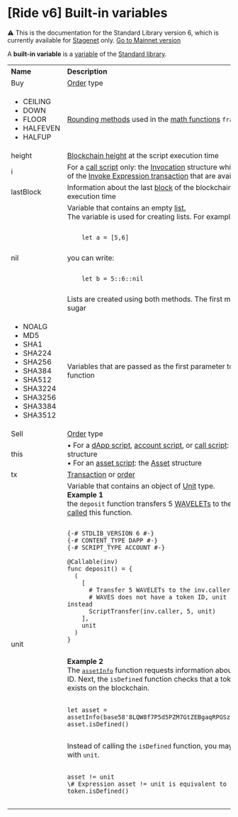 # [Ride v6] Built-in variables

:warning: This is the documentation for the Standard Library version 6, which is currently available for [Stagenet](/en/blockchain/blockchain-network/) only. [Go to Mainnet version](/en/ride/variables/built-in-variables)

A **built-in variable** is a [variable](/en/ride/variables/) of the [Standard library](/en/ride/script/standard-library).

<table style="width:100%">
  <tr>
    <th align="left">Name</th>
    <th align="left">Description</th>
  </tr>
  <tr>
    <td>Buy</td>
    <td><a href="/en/blockchain/order">Order</a> type</td>
  </tr>
  <tr>
    <td>
      <ul>
        <li>CEILING</li>
        <li>DOWN</li>
        <li>FLOOR</li>
        <li>HALFEVEN</li>
        <li>HALFUP</li>
      </ul>
    </td>
    <td>
      <a href="/en/ride/functions/built-in-functions/math-functions">Rounding methods</a> used in the <a href="/en/ride/functions/built-in-functions/math-functions">math functions</a> <code>fraction</code>, <code>log</code>, <code>pow</code>
    </td>
  </tr>
  <tr>
    <td>height</td>
    <td><a href="/en/blockchain/glossary#b">Blockchain height</a> at the script execution time</td>
  </tr>
  <tr>
    <td>i<a id="i"></a></td>
    <td>For a <a href="/en/ride/v6/script/script-types/call-script">call script</a> only: the <a href="/en/ride/v6/structures/common-structures/invocation">Invocation</a> structure which contains fields of the <a href="/en/blockchain/transaction-type/invoke-expression-transaction">Invoke Expression transaction</a> that are available to the script</td>
  </tr>
  <tr>
    <td>lastBlock</td>
    <td>Information about the last <a href="/en/blockchain/block">block</a> of the blockchain at the script execution time</td>
  </tr>
  <tr>
    <td>nil</td>
    <td>Variable that contains an empty <a href="/en/ride/data-types/list">list.</a><br>The variable is used for creating lists. For example, instead of:<br>
<pre>
<code class=“lang-ride”>
    let a = [5,6]
</code>
</pre>
    you can write:
<pre>
<code class=“lang-ride”>
    let b = 5::6::nil
</code>
</pre>
      Lists are created using both methods. The first method is a syntactic sugar      
    </td>
  </tr>
  <tr>
    <td>
      <ul>
        <li>NOALG</li><li>MD5</li>
        <li>SHA1</li><li>SHA224</li>
        <li>SHA256</li><li>SHA384</li>
        <li>SHA512</li><li>SHA3224</li>
        <li>SHA3256</li><li>SHA3384</li>
        <li>SHA3512</li>
      </ul>
    </td>
    <td>
      Variables that are passed as the first parameter to the <a href="/en/ride/functions/built-in-functions/verification-functions">rsaVerify</a> function
    </td>
  </tr>
  <tr>
    <td>Sell</td>
    <td><a href="/en/blockchain/order">Order</a> type</td>
  </tr>
  <tr>
    <td>this</td>
    <td>• For a <a href="/en/ride/script/script-types/dapp-script">dApp script</a>, <a href="/en/ride/script/script-types/account-script">account script</a>, or <a href="/en/ride/v6/script/script-types/call-script">call script</a>: the <a href="/en/ride/structures/common-structures/address">Address</a> structure<br/>• For an <a href="/en/ride/script/script-types/asset-script">asset script</a>: the <a href="/en/ride/structures/common-structures/asset">Asset</a> structure</td>
  </tr>
  <tr>
    <td>tx</td>
    <td><a href="/en/blockchain/transaction">Transaction</a> or <a href="/en/blockchain/order">order</a></td>
  </tr>
  <tr>
    <td>unit</td>
    <td>Variable that contains an object of <a href="/en/ride/data-types/unit">Unit</a> type.<br><b>Example 1</b><br> the <code>deposit</code> function transfers 5 <a href="/en/blockchain/token/waves">WAVELETs</a> to the account, that <a href="/en/ride/functions/callable-function">called</a> this function.

<pre>
<code class=“lang-ride”>
{-# STDLIB_VERSION 6 #-}
{-# CONTENT_TYPE DAPP #-}
{-# SCRIPT_TYPE ACCOUNT #-}

@Callable(inv)
func deposit() = {
  (
    [
      # Transfer 5 WAVELETs to the inv.caller account
      # WAVES does not have a token ID, unit is specified instead
      ScriptTransfer(inv.caller, 5, unit) 
    ],
    unit
  )
}
</code>
</pre>

<b>Example 2</b><br>The <a href="/en/ride/functions/built-in-functions/blockchain-functions"><tt>assetInfo</tt></a> function requests information about the token by its ID. Next, the <code>isDefined</code> function checks that a token with this ID exists on the blockchain.
<pre>
<code class=“lang-ride”>
let asset = assetInfo(base58'8LQW8f7P5d5PZM7GtZEBgaqRPGSzS3DfPuiXrURJ4AJS')
asset.isDefined()
</code>
</pre>

Instead of calling the <code>isDefined</code> function, you may use the equality with <code>unit</code>.
<pre>
<code class=“lang-ride”>
asset != unit
\# Expression asset != unit is equivalent to the expression token.isDefined()
</code>
</pre>
  </td>
  </tr>
</table>
